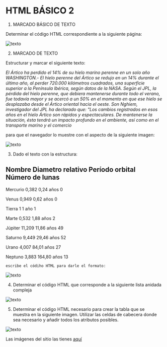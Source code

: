 ﻿

# HTML BÁSICO 2

1.  MARCADO BÁSICO DE TEXTO
    
Determinar el código HTML correspondiente a la siguiente página:

![texto](../imgs/basic_21.gif)


2.  MARCADO DE TEXTO
    
Estructurar y marcar el siguiente texto:

*El Ártico ha perdido el 14% de su hielo marino perenne en un solo año
WASHINGTON.- El hielo perenne del Ártico  se redujo en un 14% durante el último año, al perder 720.000 kilómetros cuadrados, una superficie superior a la Península Ibérica, según datos de la NASA.
Según el JPL, la pérdida del hielo perenne, que debiera mantenerse durante todo el verano, fue todavía mayor y se acercó a un 50% en el momento en que ese hielo se desplazaba desde el Ártico  oriental hacia el oeste.
Son Nghiem, investigador del JPL ha declarado que:
"Los cambios registrados en esos años en el hielo Ártico  son rápidos y espectaculares. De mantenerse la situación, ésta tendrá un impacto profundo en el ambiente, así como en el transporte marino y el comercio*


para que el navegador lo muestre con el aspecto de la siguiente imagen:

![texto](../imgs/basic_22.gif)
  


3.  Dado el texto con la estructura:


Nombre      Diametro relativo   Período orbital   Número de lunas
-----------------------------------------------------------------

Mercurio          0,382            0,24 años            0

Venus             0,949            0,62 años            0

Tierra            1                1    año             1

Marte             0,532            1,88 años            2

Júpiter          11,209           11,86 años           49

Saturno           9,449           29,46 años           52

Urano             4,007           84,01 años           27

Neptuno           3,883          164,80 años           13

    escribe el códiho HTML para darle el formato:
	
![texto](../imgs/basic_23.gif)
 


4.  Determinar el código HTML que corresponde a la siguiente lista anidada compleja

 ![texto](../imgs/lista_anidada.gif)


5. Determinar el código HTML necesario para crear la tabla que se muestra en la siguiente imagen. Utilizar las celdas de cabecera donde sea necesario y añadir todos los atributos posibles.

![texto](../imgs/tabla_imgs.gif)

Las imágenes del sitio las tienes [aquí](imgs/imgs_ejerc5)


